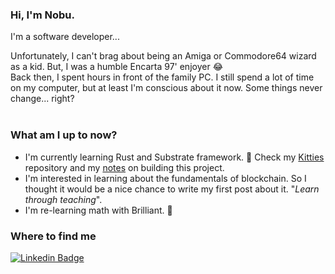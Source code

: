 ### Hi, I'm Nobu.
I'm a software developer...

Unfortunately, I can't brag about being an Amiga or Commodore64 wizard as a kid. But, I was a humble Encarta 97' enjoyer :joy:  
Back then, I spent hours in front of the family PC. I still spend a lot of time on my computer, but at least I'm conscious about it now. Some things never change...  right?   
<br />

### What am I up to now?
 - I'm currently learning Rust and Substrate framework. :crab: Check my [Kitties](https://github.com/nobuyoshiAquino/ic-kitties) repository and my [notes](https://github.com/nobuyoshiAquino/ic-kitties/blob/main/my-notes.md) on building this project.  
 - I'm interested in learning about the fundamentals of blockchain. So I thought it would be a nice chance to write my first post about it. "*Learn through teaching*".  
 - I'm re-learning math with Brilliant. :game_die:  

 ### Where to find me
 [![Linkedin Badge](https://img.shields.io/badge/LinkedIn-0077B5?style=for-the-badge&logo=linkedin&logoColor=white)](https://www.linkedin.com/in/nobuyoshi-aquino/)  

<!--
**nobuyoshiAquino/nobuyoshiAquino** is a ✨ _special_ ✨ repository because its `README.md` (this file) appears on your GitHub profile.

Here are some ideas to get you started:

- 🔭 I’m currently working on ...
- 🌱 I’m currently learning ...
- 👯 I’m looking to collaborate on ...
- 🤔 I’m looking for help with ...
- 💬 Ask me about ...
- 📫 How to reach me: ...
- 😄 Pronouns: ...
- ⚡ Fun fact: ...
-->

